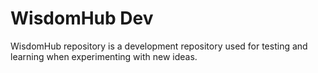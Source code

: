 # WisdomHub Dev

WisdomHub repository is a development repository used for testing and learning when experimenting with new ideas.
